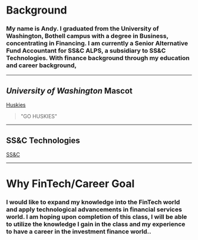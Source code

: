 # Background

### My name is Andy. I graduated from the University of Washington, Bothell campus with a degree in Business, concentrating in Financing. I am currently a Senior Alternative Fund Accountant for SS&C ALPS, a subsidiary to SS&C Technologies. With finance background through my education and career background, 

----

## ***University of Washington*** Mascot
[Huskies](https://www.google.com/url?sa=i&url=https%3A%2F%2Fwww.pinterest.com%2Fpin%2F447052700481719240%2F&psig=AOvVaw3IotNHMKjpt_SK5BZ4rbHS&ust=1613332623799000&source=images&cd=vfe&ved=0CAIQjRxqFwoTCMj2rcPS5-4CFQAAAAAdAAAAABAD)

>"GO HUSKIES"

----

## SS&C Technologies
[SS&C](https://www.google.com/url?sa=i&url=https%3A%2F%2Fwww.prnewswire.com%2Fnews-releases%2Fssc-appoints-laton-spahr-as-president-of-ssc-alps-advisors-300954552.html&psig=AOvVaw3EDCgSJz65H4QG1twPB3Q9&ust=1613332656548000&source=images&cd=vfe&ved=0CAIQjRxqFwoTCKCartPS5-4CFQAAAAAdAAAAABAJ)

----

# Why FinTech/Career Goal

### I would like to expand my knowledge into the FinTech world and apply technological advancements in financial services world. I am hoping upon completion of this class, I will be able to utilize the knowledge I gain in the class and my experience to have a career in the investment finance world..

